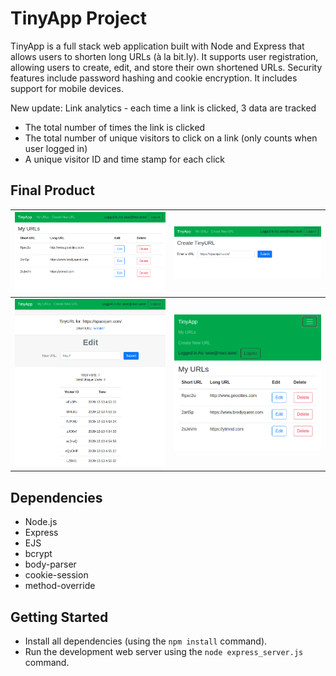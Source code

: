 # TinyApp Project

TinyApp is a full stack web application built with Node and Express that allows users to shorten long URLs (à la bit.ly). It supports user registration, allowing users to create, edit, and store their own shortened URLs. Security features include password hashing and cookie encryption. It includes support for mobile devices.

New update: Link analytics - each time a link is clicked, 3 data are tracked
* The total number of times the link is clicked
* The total number of unique visitors to click on a link (only counts when user logged in)
* A unique visitor ID and time stamp for each click

## Final Product

| !["The main page showing URLs created by the logged in user"](https://github.com/justinkwanchan/tinyapp/blob/master/docs/urls-page.png?raw=true) | !["The page for creating a new shortened URL"](https://github.com/justinkwanchan/tinyapp/blob/master/docs/create-url-page.png?raw=true) |
| ------------- |:-------------:|
| !["The page for editing an existing URL"](https://github.com/justinkwanchan/tinyapp/blob/master/docs/edit.url2.png?raw=true) | !["The main page scaled to mobile size with hamburger menu"](https://github.com/justinkwanchan/tinyapp/blob/master/docs/urls-page-mobile.png?raw=true) |


## Dependencies

- Node.js
- Express
- EJS
- bcrypt
- body-parser
- cookie-session
- method-override

## Getting Started

- Install all dependencies (using the `npm install` command).
- Run the development web server using the `node express_server.js` command.